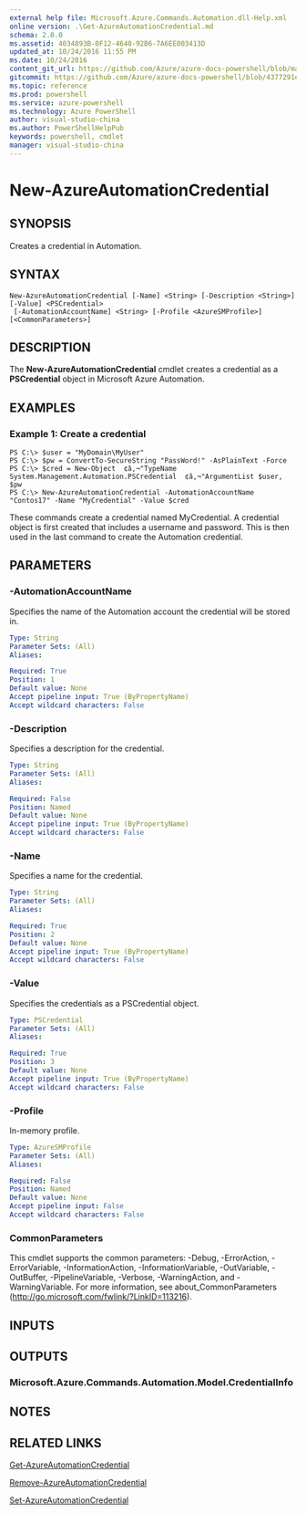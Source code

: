 ```yaml
---
external help file: Microsoft.Azure.Commands.Automation.dll-Help.xml
online version: .\Get-AzureAutomationCredential.md
schema: 2.0.0
ms.assetid: 4034893B-0F12-4640-92B6-7A6EE003413D
updated_at: 10/24/2016 11:55 PM
ms.date: 10/24/2016
content_git_url: https://github.com/Azure/azure-docs-powershell/blob/master/azureps-cmdlets-docs/ServiceManagement/Azure.Automation/v1.6.1/New-AzureAutomationCredential.md
gitcommit: https://github.com/Azure/azure-docs-powershell/blob/4377291ee360e58e2c1c5d644155daf6a0279055/azureps-cmdlets-docs/ServiceManagement/Azure.Automation/v1.6.1/New-AzureAutomationCredential.md
ms.topic: reference
ms.prod: powershell
ms.service: azure-powershell
ms.technology: Azure PowerShell
author: visual-studio-china
ms.author: PowerShellHelpPub
keywords: powershell, cmdlet
manager: visual-studio-china
---
```


# New-AzureAutomationCredential

## SYNOPSIS
Creates a credential in Automation.

## SYNTAX

```
New-AzureAutomationCredential [-Name] <String> [-Description <String>] [-Value] <PSCredential>
 [-AutomationAccountName] <String> [-Profile <AzureSMProfile>] [<CommonParameters>]
```

## DESCRIPTION
The **New-AzureAutomationCredential** cmdlet creates a credential as a **PSCredential** object in Microsoft Azure Automation.

## EXAMPLES

### Example 1: Create a credential
```
PS C:\> $user = "MyDomain\MyUser"
PS C:\> $pw = ConvertTo-SecureString "PassWord!" -AsPlainText -Force
PS C:\> $cred = New-Object  ¢â‚¬"TypeName System.Management.Automation.PSCredential  ¢â‚¬"ArgumentList $user, $pw
PS C:\> New-AzureAutomationCredential -AutomationAccountName "Contos17" -Name "MyCredential" -Value $cred
```

These commands create a credential named MyCredential.
A credential object is first created that includes a username and password.
This is then used in the last command to create the Automation credential.

## PARAMETERS

### -AutomationAccountName
Specifies the name of the Automation account the credential will be stored in.

```yaml
Type: String
Parameter Sets: (All)
Aliases: 

Required: True
Position: 1
Default value: None
Accept pipeline input: True (ByPropertyName)
Accept wildcard characters: False
```

### -Description
Specifies a description for the credential.

```yaml
Type: String
Parameter Sets: (All)
Aliases: 

Required: False
Position: Named
Default value: None
Accept pipeline input: True (ByPropertyName)
Accept wildcard characters: False
```

### -Name
Specifies a name for the credential.

```yaml
Type: String
Parameter Sets: (All)
Aliases: 

Required: True
Position: 2
Default value: None
Accept pipeline input: True (ByPropertyName)
Accept wildcard characters: False
```

### -Value
Specifies the credentials as a PSCredential object.

```yaml
Type: PSCredential
Parameter Sets: (All)
Aliases: 

Required: True
Position: 3
Default value: None
Accept pipeline input: True (ByPropertyName)
Accept wildcard characters: False
```

### -Profile
In-memory profile.

```yaml
Type: AzureSMProfile
Parameter Sets: (All)
Aliases: 

Required: False
Position: Named
Default value: None
Accept pipeline input: False
Accept wildcard characters: False
```

### CommonParameters
This cmdlet supports the common parameters: -Debug, -ErrorAction, -ErrorVariable, -InformationAction, -InformationVariable, -OutVariable, -OutBuffer, -PipelineVariable, -Verbose, -WarningAction, and -WarningVariable. For more information, see about_CommonParameters (http://go.microsoft.com/fwlink/?LinkID=113216).

## INPUTS

## OUTPUTS

### Microsoft.Azure.Commands.Automation.Model.CredentialInfo

## NOTES

## RELATED LINKS

[Get-AzureAutomationCredential](xref:ServiceManagement/Azure.Automation/v1.6.1/Get-AzureAutomationCredential.md)

[Remove-AzureAutomationCredential](xref:ServiceManagement/Azure.Automation/v1.6.1/Remove-AzureAutomationCredential.md)

[Set-AzureAutomationCredential](xref:ServiceManagement/Azure.Automation/v1.6.1/Set-AzureAutomationCredential.md)


